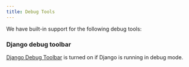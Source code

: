 ```yaml
---
title: Debug Tools
---
```


We have built-in support for the following debug tools:

### Django debug toolbar

[Django Debug Toolbar](https://github.com/jazzband/django-debug-toolbar) is turned on if Django is running in debug mode.
